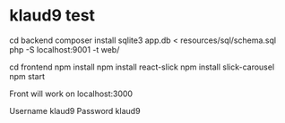 # klaud9 test
cd backend
composer install
sqlite3 app.db < resources/sql/schema.sql
php -S localhost:9001 -t web/

cd frontend
npm install
npm install react-slick
npm install slick-carousel
npm start

Front will work on localhost:3000

Username klaud9
Password klaud9
